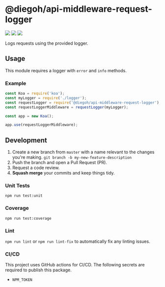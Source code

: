 # @diegoh/api-middleware-request-logger

![](https://github.com/diegoh/api-middleware-request-logger/workflows/Test/badge.svg) ![](https://github.com/diegoh/api-middleware-request-logger/workflows/Security/badge.svg) ![](https://github.com/diegoh/api-middleware-request-logger/workflows/Publish/badge.svg)

Logs requests using the provided logger.

## Usage

This module requires a logger with `error` and `info` methods.

### Example

```js
const Koa = require('koa');
const myLogger = require('./logger');
const requestLogger = require('@diegoh/api-middleware-request-logger');
const requestLoggerMiddleware = requestLogger(myLogger);

const app = new Koa();

app.use(requestLoggerMiddleware);
```

## Development

1. Create a new branch from `master` with a name relevant to the changes you're making. `git branch -b my-new-feature-description`
2. Push the branch and open a Pull Request (PR).
3. Request a code review.
4. **Squash merge** your commits and keep things tidy.

### Unit Tests

`npm run test:unit`

### Coverage

`npm run test:coverage`

### Lint

`npm run lint` or `npm run lint-fix` to automatically fix any linting issues.

### CI/CD

This project uses GitHub actions for CI/CD.
The following secrets are required to publish this package.

- `NPM_TOKEN`
